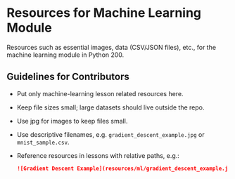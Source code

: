 # Resources for Machine Learning Module

Resources such as essential images, data (CSV/JSON files), etc., for the machine learning module in Python 200.

## Guidelines for Contributors
- Put only machine-learning lesson related resources here.
- Keep file sizes small; large datasets should live outside the repo.
- Use jpg for images to keep files small. 
- Use descriptive filenames, e.g. `gradient_descent_example.jpg` or `mnist_sample.csv`.
- Reference resources in lessons with relative paths, e.g.:

  ```markdown
  ![Gradient Descent Example](resources/ml/gradient_descent_example.jpg)